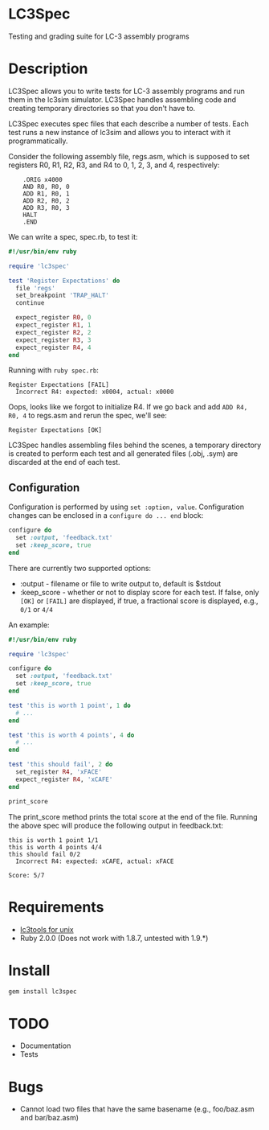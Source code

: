 # LC3Spec

Testing and grading suite for LC-3 assembly programs

# Description

LC3Spec allows you to write tests for LC-3 assembly programs and run
them in the lc3sim simulator. LC3Spec handles assembling code and
creating temporary directories so that you don't have to.

LC3Spec executes spec files that each describe a number of tests.
Each test runs a new instance of lc3sim and allows you to interact
with it programmatically.

Consider the following assembly file, regs.asm, which is supposed to
set registers R0, R1, R2, R3, and R4 to 0, 1, 2, 3, and 4, respectively:

```
    .ORIG x4000
    AND R0, R0, 0
    ADD R1, R0, 1
    ADD R2, R0, 2
    ADD R3, R0, 3
    HALT
    .END
```

We can write a spec, spec.rb, to test it:

```ruby
#!/usr/bin/env ruby

require 'lc3spec'

test 'Register Expectations' do
  file 'regs'
  set_breakpoint 'TRAP_HALT'
  continue

  expect_register R0, 0
  expect_register R1, 1
  expect_register R2, 2
  expect_register R3, 3
  expect_register R4, 4
end
```

Running with `ruby spec.rb`:

```
Register Expectations [FAIL]
  Incorrect R4: expected: x0004, actual: x0000
```

Oops, looks like we forgot to initialize R4. If we go back and add
`ADD R4, R0, 4` to regs.asm and rerun the spec, we'll see:

```
Register Expectations [OK]
```

LC3Spec handles assembling files behind the scenes, a temporary directory
is created to perform each test and all generated files (.obj, .sym) are
discarded at the end of each test.

## Configuration

Configuration is performed by using `set :option, value`. Configuration
changes can be enclosed in a `configure do ... end` block:

```ruby
configure do
  set :output, 'feedback.txt'
  set :keep_score, true
end
```

There are currently two supported options:

* :output - filename or file to write output to, default is $stdout
* :keep_score - whether or not to display score for each test. If false,
  only `[OK]` or `[FAIL]` are displayed, if true, a fractional score
  is displayed, e.g., `0/1` or `4/4`

An example:

```ruby
#!/usr/bin/env ruby

require 'lc3spec'

configure do
  set :output, 'feedback.txt'
  set :keep_score, true
end

test 'this is worth 1 point', 1 do
  # ...
end

test 'this is worth 4 points', 4 do
  # ...
end

test 'this should fail', 2 do
  set_register R4, 'xFACE'
  expect_register R4, 'xCAFE'
end

print_score
```

The print_score method prints the total score at the end of the file.
Running the above spec will produce the following output in feedback.txt:

```
this is worth 1 point 1/1
this is worth 4 points 4/4
this should fail 0/2
  Incorrect R4: expected: xCAFE, actual: xFACE

Score: 5/7
```

# Requirements

* [lc3tools for unix](http://highered.mcgraw-hill.com/sites/0072467509/student_view0/lc-3_simulator.html)
* Ruby 2.0.0 (Does not work with 1.8.7, untested with 1.9.*)

# Install

```
gem install lc3spec
```

# TODO

* Documentation
* Tests

# Bugs

* Cannot load two files that have the same basename (e.g., foo/baz.asm and
  bar/baz.asm)
